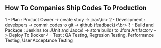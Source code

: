 ## How To Companies Ship Codes To Production

1 - Plan : Product Owner -> create story -> jira<\br>
2 - Development : developers -> commit codes to git -> github (feadback)<\br>
3 - Build and Package : Jenkins (or JUnit and Jaoco) -> store builds to Jforg Artifactory -> Deploy To Docker
4 - Test : QA Testing, Regresion Testing, Performance Testing, User Acceptance Testing